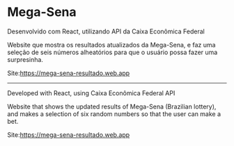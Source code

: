 # Mega-Sena

Desenvolvido com React, utilizando API da Caixa Econômica Federal

Website que mostra os resultados atualizados da Mega-Sena, e faz uma seleção de seis números alheatórios para que o usuário possa fazer uma surpresinha.

Site:https://mega-sena-resultado.web.app

____________________________________________________________________________________________________________________________________________

Developed with React, using Caixa Econômica Federal API

Website that shows the updated results of Mega-Sena (Brazilian lottery), and makes a selection of six random numbers so that the user can make a bet. 

Site:https://mega-sena-resultado.web.app


 
